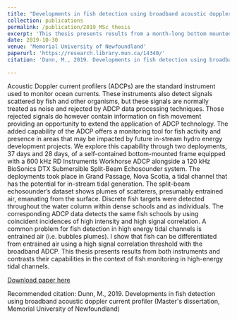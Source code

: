 ```yaml
---
title: "Developments in fish detection using broadband acoustic doppler current profiler"
collection: publications
permalink: /publication/2019_MSc_thesis
excerpt: 'This thesis presents results from a month-long bottom mounted deployement of a 600 kHz RD Instruments Workhorse ADCP alongside a 120 kHz BioSonics DTX Submersible Split-Beam Echosounder system and contrasts their capabilities in the context of fish monitoring in high-energy tidal channels.'
date: 2019-10-30
venue: 'Memorial University of Newfoundland'
paperurl: 'https://research.library.mun.ca/14340/'
citation: 'Dunn, M., 2019. Developments in fish detection using broadband acoustic doppler current profiler (Master's dissertation, Memorial University of Newfoundland).'

---
```


Acoustic Doppler current profilers (ADCPs) are the standard instrument used to monitor ocean currents. These instruments also detect signals scattered by fish and other organisms, but these signals are normally treated as noise and rejected by ADCP data processing techniques. Those rejected signals do however contain information on fish movement providing an opportunity to extend the application of ADCP technology. The added capability of the ADCP offers a monitoring tool for fish activity and presence in areas that may be impacted by future in-stream hydro energy development projects. We explore this capability through two deployments, 37 days and 28 days, of a self-contained bottom-mounted frame equipped with a 600 kHz RD Instruments Workhorse ADCP alongside a 120 kHz BioSonics DTX Submersible Split-Beam Echosounder system. The deployments took place in Grand Passage, Nova Scotia, a tidal channel that has the potential for in-stream tidal generation. The split-beam echosounder’s dataset shows plumes of scatterers, presumably entrained air, emanating from the surface. Discrete fish targets were detected throughout the water column within dense schools and as individuals. The corresponding ADCP data detects the same fish schools by using coincident incidences of high intensity and high signal correlation. A common problem for fish detection in high energy tidal channels is entrained air (i.e. bubbles plumes). I show that fish can be differentiated from entrained air using a high signal correlation threshold with the broadband ADCP. This thesis presents results from both instruments and contrasts their capabilities in the context of fish monitoring in high-energy tidal channels.

[Download paper here](https://research.library.mun.ca/14340/1/thesis.pdf)

Recommended citation: Dunn, M., 2019. Developments in fish detection using broadband acoustic doppler current profiler (Master's dissertation, Memorial University of Newfoundland)